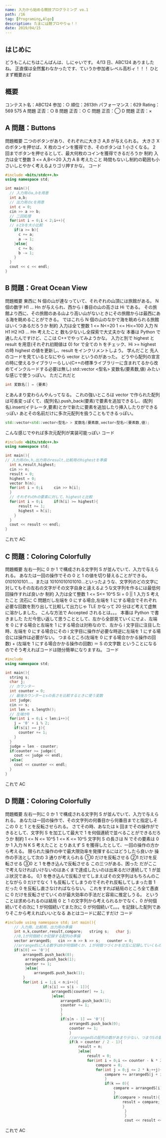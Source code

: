 ```yaml
---
name: 入力から始める競技プログラミング vo.1
path: /16
tag: [Programing,Algo]
description: たまには競プロやりゅ！！
date: 2019/04/15
---
```


## はじめに

どうもこんにちはこんばんは、しにゃいです。
4/13 日、ABC124 ありましたね。
正直僕は全然奮わなかったです、ていうか参加者レベル高杉ィ！！！
ひとまず概要おば

## 概要

コンテスト名：ABC124
参加：○
順位：2613th
パフォーマンス：629
Rating：569 575
A 問題
正否：○
B 問題
正否：○
C 問題
正否：◯
D 問題
正否：×

## A 問題：Buttons

問題概要
二つのボタンがあり、それぞれに大きさ A,B が与えられる。
大きさ X のボタンを押せば、X 枚のコインを獲得でき、そのボタンは 1 小さくなる。
2 回までボタンを押せるとして、最大何枚のコインを獲得できるだろうか
制約
入力は全て整数
3 <= A,B<=20
入力
A B
考えたこと
時間もないし制約の範囲も小さいしとやかく考えるよりゴリ押すかな。
コード

```C++
#include <bits/stdc++.h>
using namespace std;

int main(){
  // 入力用のa,bを用意
  int a,b;
  // 出力用のcを用意
  int c = 0;
  cin >> a >> b;
  // 二回処理
  for(int i = 0;i < 2;i++){
  // aとbを大小比較
    if(a >= b){
      c += a;
      a -= 1;
    }else{
      c += b;
      b -= 1;
    }
  }
  cout << c << endl;
}
```

## B 問題：Great Ocean View

問題概要
東西に N 個の山が連なっていて、それぞれの山頂には旅館がある。
N 個の数字 H1 ... Hn が与えられ、西から i 番目の山の高さは Hi である。
その旅館より西に、その旅館のある山より高い山がないときにその旅館からは最西にある海を眺めることができる。
ではこれら N 個の山のなかで海を眺められる旅館はいくつあるだろうか
制約
入力は全て整数
1 <= N<=20
1 <= Hi<=100
入力
N
H1 H2 H3 ... Hn
考えたこと
数も少ないし全探索で大丈夫かな
本番は Python で通したんですけど、ここは C++でやってみようかな。
入力と別で highest と result を用意(それぞれ初期値は 0)
for で全ての h をチェック、Hi >= highest の時 highest の値を更新し、result をインクリメントしよう。
学んだこと
先人のコードを見ているとなにやら vector というのがあった。
どうやら配列の宣言の時に使えるライブラリーらしい(C++の標準ライブラリーに含まれてるから改めてインクルードする必要は無し)
std::vector <型名> 変数名(要素数,値)
みたいな感じで使うっぽい。
ただこれだと

```C++
int 変数名[] = {要素}
```

とあんまり変わらんやんってなる。
これの強いところは vector で作られた配列は可長変っぽくて、(配列名).push_back(要素)で要素を追加できるし、(配列名).insert(イテレータ,要素)とかで新たに要素を追加したり挿入したりができるっぽい
あとその名前だけに多次元配列を扱うこともできるっぽい。

```C++
std::vector<std::vector<型名> > 変数名(要素数,vector<型名>(要素数,値);
```

こんな感じでやれば多次元配列が実装可能っぽい
コード

```C++
#include <bits/stdc++.h>
using namespace std;

int main(){
// 入力用のn,h,出力用のresult,比較用のhighestを準備
  int n,result,highest;
  cin >> n;
  result = 0;
  highest = 0;
  vector h(n);
  for(int i = 0;i     cin >> h[i];
  }
  // それぞれのhの要素に対して、highestと比較
  for(int i = 0;i     if(h[i] >= highest){
      result += 1;
      highest = h[i];
    }
  }
  cout << result << endl;
}
```

これで AC

## C 問題：Coloring Colorfully

問題概要
左右一列に 0 か 1 で構成される文字列 S が並んでいて、入力で与えられる。
あなたは一回の操作でその 0 と 1 の値を切り替えることができる。
0101010101...、または 10101010101010...といったような、文字列のどの文字に対してもその左右の文字がその文字自身と違えるような文字列を作るには最低何回操作すれば良いか
制約
入力は全て整数
1 <= S<= 10^5
Si = 0 || 1
入力
S
考えたこと
流石に C 問題だし左端を 0 にする場合,左端を 1 にする場合でそれぞれ必要な回数を割り出して比較して出力じゃ TLE かなって 20 分ほど考えて虚無に溶かしました。
こんな方法で Accepted されるとは。。。
本番は Python で書きました
ただ今思い返して思うこととして、左から全部見ていくにせよ、左端を 0 にする場合と左端を 1 にする場合は対称なので、左から i 文字目に注目した時、左端を 0 にする場合にその i 文字目に操作が必要な時逆に左端を 1 にする場合には操作は必要がない。
つまるところ(左端を 0 にする場合かかる操作の回数) + (左端を 1 にする場合かかる操作の回数) ＝ S の文字数
ということになるのでそう考えればコードは随分簡単になりますね。
コード

```C++
#include
using namespace std;

int main(){
  string s;
  char j;
  // カウンター
  int counter = 0;
  // 最後カウンターとsの長さを比較するときに使う変数
  int judge;
  cin >> s;
  int len = s.length();
  // 左端が0
  for(int i = 0;i < len;i++){
    j = '0' + i % 2;
    if(s[i] == j){
      counter += 1;
    }
  }
  judge = len - counter;
  if(counter >= judge){
    cout << judge << endl;
  }else{
    cout << counter << endl;
  }
}
```

これで AC

## D 問題：Coloring Colorfully

問題概要
左右一列に 0 か 1 で構成される文字列 S が並んでいて、入力で与えられる。
あなたは一回の操作で、その文字列の何番目から何番目までと指定しそこの 0 と 1 とを反転させられる。
さてその時、あなたは k 回までその操作ができるとして、文字列 S を加工して最大で 1 を何個連続で並べることができるだろうか
制約
1 <= N <= 10^5
1 <= K <= 10^5
文字列 S の長さは N でその要素は 0 か 1
入力
N K
S
考えたこと
とりあえず S を獲得したとして、一回の操作の方から考える。
限られた操作の中で最大限効率を発揮するにはどうしたら良いか
操作の手法として次の 3 通りが考えられる
①0 だけを反転させる
②1 だけを反転させる
③0 と 1 を巻き込んで反転させる
この三つがある、困った
だがここで考えなければいけないのはあくまで達成したいのは出来るだけ連続して 1 が並ぶ状況である。
0,1 を巻き込んで反転させてしまえばその文字列はもちろんのことながら 0 だけでなく 1 も反転してしまうのでそれぞれ反転してしまった昔 1 だった 0 を反転し直さなければならない。
これをすれば結局のところ全て愚直に 0 だけを反転させていくのが最大効率の手法だと容易に推定しうる。
ということは求められるのは結局 0 と 1 の文字列から考えられるかでなく、0 が何個続いてその次に 1 が何個続いてまた次に 0 が何個続いて。。。を記録した配列でありそこから考えればいいとなる
あとはコードに起こすだけ
コード

```C++
#include using namespace std; int main(){
    // 入力用、比較用、出力用の準備
    int n,k,counter,result,compare;   string s;   char j;
    //0,1が何個続くか記録する配列の準備
    vector arrangedS;   cin >> n >> k >> s;   counter = 0;
    //arrangedSに入る数字は0が何個続くか、１が何個つづくかを交互に記録していくものであるが、両端は1が何個続くか(0で始まるか0で終わるかするときは0個1が続いているとして入る)にする
    if(s[0] == '0'){
        arrangedS.push_back(0);
         arrangedS.push_back(1);
         ounter += 1;
         }else{
             arrangedS.push_back(1);
        }
        for(int i = 1;i < n;i++){
                 if(s[i] == s[i - 1]){
                     arrangedS[counter] += 1;
                     }else{
                         arrangedS.push_back(1);
                         counter += 1;
                         }
                         }
                         if(s[n - 1] == '0'){
                             arrangedS.push_back(0);
                             counter += 1;
                             }
                             //arrangedSの配列の数があまり少ない、つまりSの要素が単純で全て1にしてしまえるとき
                             if(k > counter / 2 - 1){     
                                 result = n;   
                                 }else{     
                                     result = 0;     
                                     for(int i = 0;i <= counter - k * 2;i += 2){       
                                         compare = 0;       
                                         for(int j = 0;j <= 2 * k;++j){         
                                             compare += arrangedS[j + i];       
                                             }       
                                             if(k == 0){         
                                                 compare = arrangedS[i];       
                                                 }       
                                                 if(compare > result){         
                                                     result = compare;       
                                                     }    
                                                      }   
                                                      }   
                                                      cout << result << endl; }
```

これで AC
